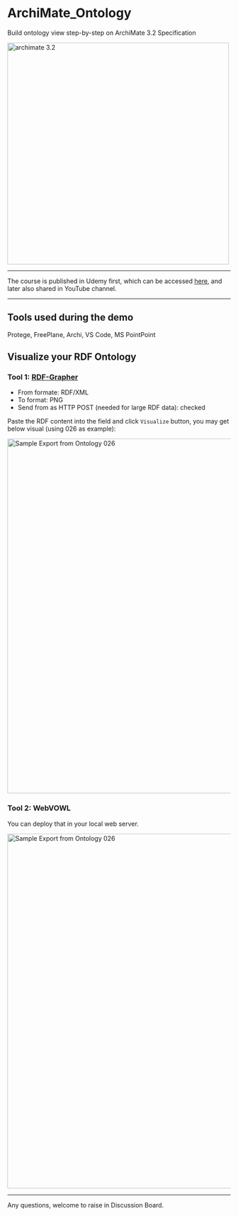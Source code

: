 # ArchiMate_Ontology
Build ontology view step-by-step on ArchiMate 3.2 Specification

<image src="img/ArchiMate_3.2_as_Ontology.png" alt="archimate 3.2" width=500>

---

The course is published in Udemy first, which can be accessed [here](https://www.udemy.com/course/build-ontology-view-with-learning-archimate/?referralCode=6A3B23ADD67551B38D2B), and later also shared in YouTube channel.

---

## Tools used during the demo

Protege, FreePlane, Archi, VS Code, MS PointPoint

## Visualize your RDF Ontology

### Tool 1: [RDF-Grapher](https://www.ldf.fi/service/rdf-grapher)

- From formate: RDF/XML
- To format: PNG
- Send from as HTTP POST (needed for large RDF data): checked

Paste the RDF content into the field and click `Visualize` button, you may get below visual (using 026 as example):

<image src="img/rdf-grapher/ontology-026.png" alt="Sample Export from Ontology 026" width=800>

### Tool 2: WebVOWL

You can deploy that in your local web server.

<image src="img/webvowl/webvowl-026.png" alt="Sample Export from Ontology 026" width=800>

---

Any questions, welcome to raise in Discussion Board.